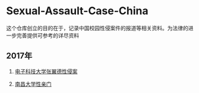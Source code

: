 # Sexual-Assault-Case-China

这个仓库创立的目的在于，记录中国校园性侵案件的报道等相关资料。为法律的进一步完善提供可参考的详尽资料

## 2017年

1. [电子科技大学张翼德性侵案](2017/电子科技大学张翼德)

2. [南昌大学性亲门](2017/南昌大学周斌)